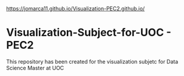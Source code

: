 https://jomarca11.github.io/Visualization-PEC2.github.io/
# Visualization-Subject-for-UOC - PEC2
This repository has been created for the visualization subjetc for Data Science Master at UOC
